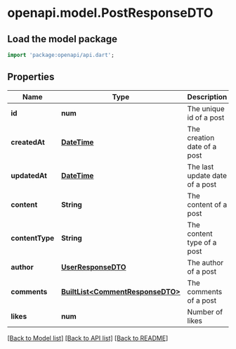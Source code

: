 # openapi.model.PostResponseDTO

## Load the model package
```dart
import 'package:openapi/api.dart';
```

## Properties
Name | Type | Description | Notes
------------ | ------------- | ------------- | -------------
**id** | **num** | The unique id of a post | 
**createdAt** | [**DateTime**](DateTime.md) | The creation date of a post | 
**updatedAt** | [**DateTime**](DateTime.md) | The last update date of a post | 
**content** | **String** | The content of a post | 
**contentType** | **String** | The content type of a post | 
**author** | [**UserResponseDTO**](UserResponseDTO.md) | The author of a post | 
**comments** | [**BuiltList&lt;CommentResponseDTO&gt;**](CommentResponseDTO.md) | The comments of a post | 
**likes** | **num** | Number of likes | 

[[Back to Model list]](../README.md#documentation-for-models) [[Back to API list]](../README.md#documentation-for-api-endpoints) [[Back to README]](../README.md)


